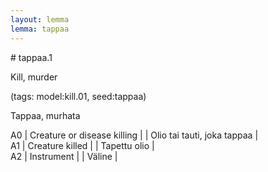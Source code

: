 ```yaml
---
layout: lemma
lemma: tappaa
---
```


<div class="sense">
# <span class="sensename">tappaa.1</span>

<span class="description">Kill, murder</span>

(tags: model:kill.01, seed:tappaa)

<span class="description">Tappaa, murhata</span>

A0 | Creature or disease killing |   | Olio tai tauti, joka tappaa |  
A1 | Creature killed |   | Tapettu olio |  
A2 | Instrument |   | Väline |  

</div>

